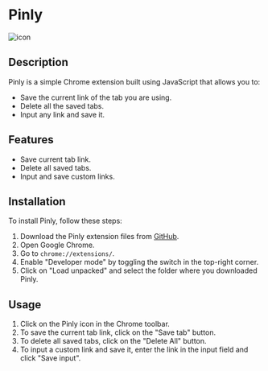 # Pinly

![icon](https://github.com/Mahmoudhamid20/Pinly/assets/80116197/81198edc-49a0-4e95-943f-12ab050b4465)



## Description

Pinly is a simple Chrome extension built using JavaScript that allows you to:

- Save the current link of the tab you are using.
- Delete all the saved tabs.
- Input any link and save it.

## Features

- Save current tab link.
- Delete all saved tabs.
- Input and save custom links.

## Installation

To install Pinly, follow these steps:

1. Download the Pinly extension files from [GitHub](link/to/your/github/repository).
2. Open Google Chrome.
3. Go to `chrome://extensions/`.
4. Enable "Developer mode" by toggling the switch in the top-right corner.
5. Click on "Load unpacked" and select the folder where you downloaded Pinly.

## Usage

1. Click on the Pinly icon in the Chrome toolbar.
2. To save the current tab link, click on the "Save tab" button.
3. To delete all saved tabs, click on the "Delete All" button.
4. To input a custom link and save it, enter the link in the input field and click "Save input".
